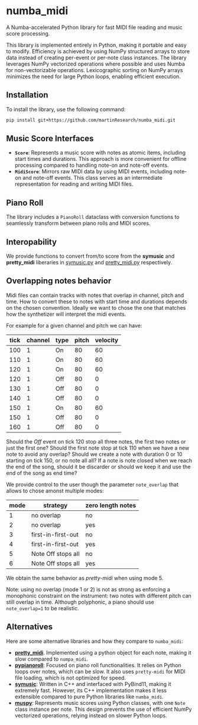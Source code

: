 # numba_midi
A Numba-accelerated Python library for fast MIDI file reading and music score processing.

This library is implemented entirely in Python, making it portable and easy to modify. Efficiency is achieved by using NumPy structured arrays to store data instead of creating per-event or per-note class instances. The library leverages NumPy vectorized operations where possible and uses Numba for non-vectorizable operations. Lexicographic sorting on NumPy arrays minimizes the need for large Python loops, enabling efficient execution.

## Installation

To install the library, use the following command:

```bash
pip install git+https://github.com/martinResearch/numba_midi.git
```

## Music Score Interfaces

- **`Score`**: Represents a music score with notes as atomic items, including start times and durations. This approach is more convenient for offline processing compared to handling note-on and note-off events.
- **`MidiScore`**: Mirrors raw MIDI data by using MIDI events, including note-on and note-off events. This class serves as an intermediate representation for reading and writing MIDI files.

## Piano Roll

The library includes a `PianoRoll` dataclass with conversion functions to seamlessly transform between piano rolls and MIDI scores.

## Interopability

We provide functions to convert from/to score from the **symusic** and **pretty_midi** liberaries in 
[symusic.py](./src/numba_midi/interop/symusic.py) 
and [pretty_midi.py](./src/numba_midi/interop/pretty_midi.py) respectively.

## Overlapping notes behavior

Midi files can contain tracks with notes that overlap in channel, pitch and time. How to convert these to notes with start time and durations depends on the chosen convention. Ideally we want to chose the one that matches how the synthetizer will interpret the midi events. 

For example for a given channel and pitch we can have: 

tick|channel|type| pitch|velocity
----|-------|----|------|----
100 |1      |On  |80    |60
110 |1      |On  |80    |60
120 |1      |On  |80    |60
120 |1      |Off |80    |0
130 |1      |Off |80    |0
140 |1      |Off |80    |0
150 |1      |On  |80    |60
150 |1      |Off |80    |0
160 |1      |Off |80    |0

Should the *Off* event on tick 120 stop all three notes, the first two notes or just the first one?
Should the first note stop at tick 110 when we have a new note to avoid any overlap? Should we create a note with duration 0 or 10 starting on tick 150, or no note all all?
If a note is note closed when we reach the end of the song, should it be discarder or should we keep it and use the end of the song as end time?


We provide control to the user though the parameter `note_overlap` that allows to chose amonst multiple modes:

mode |strategy| zero length notes
-|--|--
1| no overlap| no
2| no overlap| yes
3| first-in-first-out | no
4| first-in-first-out | yes
5| Note Off stops all | no
6| Note Off stops all | yes

We obtain the same behavior as *pretty-midi* when using mode 5.

Note: using no overlap (mode 1 or 2) is not as strong as enforcing a monophonic constraint on the instrument: two notes with different pitch can still overlap in time. Although polyphonic, a piano should use `note_overlap=1` to be realistic.

## Alternatives

Here are some alternative libraries and how they compare to `numba_midi`:
- **[pretty_midi](https://craffel.github.io/pretty-midi/)**. Implemented using a python object for each note, making it slow compared to `numpa_midi`.
- **[pypianoroll](https://github.com/salu133445/pypianoroll)**: Focused on piano roll functionalities. It relies on Python loops over notes, which can be slow. It also uses `pretty-midi` for MIDI file loading, which is not optimized for speed.
- **[symusic](https://github.com/Yikai-Liao/symusic)**: Written in C++ and interfaced with PyBind11, making it extremely fast. However, its C++ implementation makes it less extensible compared to pure Python libraries like `numba_midi`.
- **[muspy](https://github.com/salu133445/muspy)**: Represents music scores using Python classes, with one `Note` class instance per note. This design prevents the use of efficient NumPy vectorized operations, relying instead on slower Python loops.

